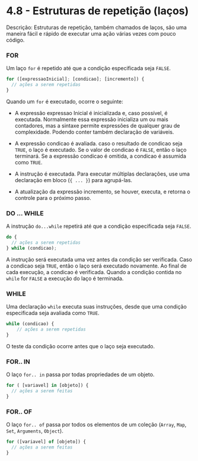# 4.8 - Estruturas de repetição (laços)

Descrição: Estruturas de repetição, também chamados de laços, são uma maneira fácil e rápido de executar uma ação várias vezes com pouco código.

### FOR

Um laço `for` é repetido até que a condição especificada seja `FALSE`.

```javascript
for ([expressaoInicial]; [condicao]; [incremento]) {
  // ações a serem repetidas
}
```

Quando um `for` é executado, ocorre o seguinte:

- A expressão expressao Inicial é inicializada e, caso possível, é executada. Normalmente essa expressão inicializa um ou mais contadores, mas a sintaxe permite expressões de qualquer grau de complexidade. Podendo conter também declaração de variáveis.

- A expressão condicao é avaliada. caso o resultado de condicao seja `TRUE`, o laço é executado. Se o valor de condicao é `FALSE`, então o laço terminará. Se a expressão condicao é omitida, a condicao é assumida como `TRUE`.

- A instrução é executada. Para executar múltiplas declarações, use uma declaração em bloco (`{ ... }`) para agrupá-las.

- A atualização da expressão incremento, se houver, executa, e retorna o controle para o próximo passo.

### DO ... WHILE

A instrução `do...while` repetirá até que a condição especificada seja `FALSE`.

```javascript
do {
  // ações a serem repetidas
} while (condicao);
```

A instrução será executada uma vez antes da condição ser verificada. 
Caso a condicao seja `TRUE`, então o laço será executado novamente. 
Ao final de cada execução, a condicao é verificada. 
Quando a condição contida no `while` for `FALSE` a execução do laço é terminada.

### WHILE

Uma declaração `while` executa suas instruções, desde que uma condição especificada seja avaliada como `TRUE`.

```javascript
while (condicao) {
    // ações a serem repetidas
}
```

O teste da condição ocorre antes que o laço seja executado.

### FOR.. IN

O laço `for.. in` passa por todas propriedades de um objeto.

```javascript
for ( [variavel] in [objeto]) {
  // ações a serem feitas
}
```

### FOR.. OF

O laço `for.. of` passa por todos os elementos de um coleção (`Array`, `Map`, `Set`, `Arguments`, `Object`).

```javascript
for ([variavel] of [objeto]) {
  // ações a serem feitas
}
```